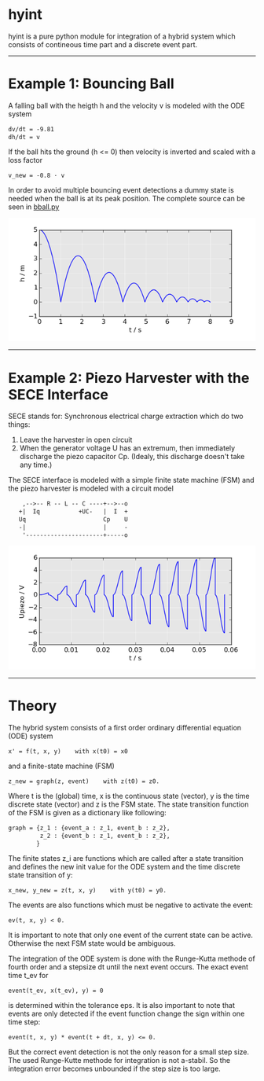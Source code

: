# hyint

hyint is a pure python module for integration of a hybrid system which
consists of contineous time part and a discrete event part.

----

# Example 1: Bouncing Ball

A falling ball with the heigth h and the velocity v is modeled with
the ODE system

    dv/dt = -9.81
    dh/dt = v

If the ball hits the ground (h <= 0) then velocity is inverted and scaled
with a loss factor

    v_new = -0.8 · v

In order to avoid multiple bouncing event detections a dummy state is
needed when the ball is at its peak position. The complete source can be
seen in [bball.py](./bball.py)

![Bouncing Ball](./bball.png)


----

# Example 2: Piezo Harvester with the SECE Interface

SECE stands for: Synchronous electrical charge extraction which do two things:

1. Leave the harvester in open circuit
2. When the generator voltage U has an extremum, then immediately
discharge the piezo capacitor Cp. (Idealy, this discharge doesn't
take any time.)

The SECE interface is modeled with a simple finite state machine (FSM)
and the piezo harvester is modeled with a circuit model

```text
    ,-->-- R -- L -- C ----+-->--o
   +|  Iq           +UC-   |  I  +
   Uq                      Cp    U
   -|                      |     -
    '----------------------+-----o
```

![SECE simulation](./piezo_sece.png)

----

# Theory

The hybrid system consists of a first order ordinary differential equation
(ODE) system

    x' = f(t, x, y)    with x(t0) = x0

and a finite-state machine (FSM)

    z_new = graph(z, event)    with z(t0) = z0.

Where t is the (global) time, x is the continuous state (vector), y is
the time discrete state (vector) and z is the FSM state. The state
transition function of the FSM is given as a dictionary like following:

    graph = {z_1 : {event_a : z_1, event_b : z_2},
             z_2 : {event_b : z_1, event_b : z_2},
            }

The finite states z_i are functions which are called after a state
transition and defines the new init value for the ODE system and the time
discrete state transition of y:

    x_new, y_new = z(t, x, y)    with y(t0) = y0.

The events are also functions which must be negative to activate the
event:

    ev(t, x, y) < 0.

It is important to note that only one event of the current state can be
active. Otherwise the next FSM state would be ambiguous.

The integration of the ODE system is done with the Runge-Kutta methode of
fourth order and a stepsize dt until the next event occurs. The exact
event time t_ev for

    event(t_ev, x(t_ev), y) = 0

is determined within the tolerance eps. It is also important to note that
events are only detected if the event function change the sign within one
time step:

    event(t, x, y) * event(t + dt, x, y) <= 0.

But the correct event detection is not the only reason for a small step
size. The used Runge-Kutte methode for integration is not a-stabil. So the
integration error becomes unbounded if the step size is too large.
